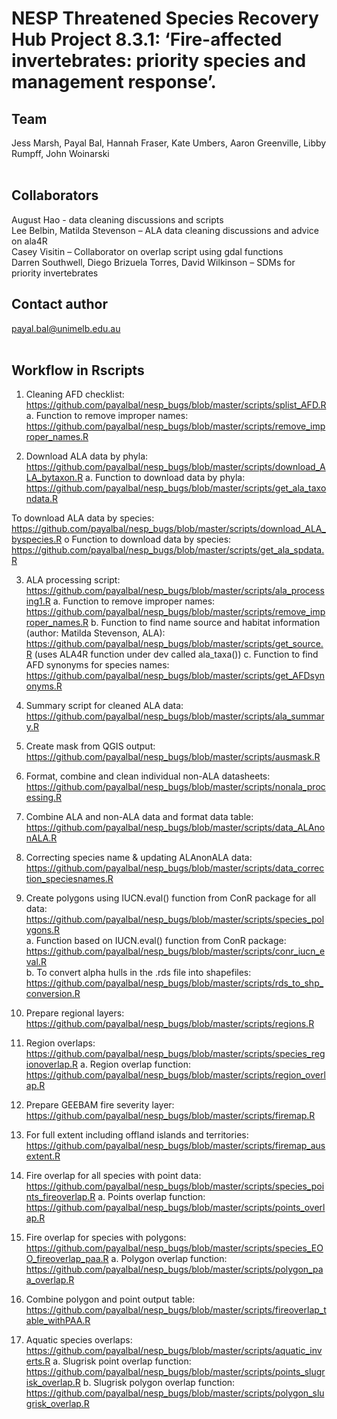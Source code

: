 # NESP Threatened Species Recovery Hub Project 8.3.1: ‘Fire-affected invertebrates: priority species and management response’.


## Team
Jess Marsh, Payal Bal, Hannah Fraser, Kate Umbers, Aaron Greenville, Libby Rumpff, John Woinarski <br> <br>


## Collaborators
August Hao - data cleaning discussions and scripts <br>
Lee Belbin, Matilda Stevenson – ALA data cleaning discussions and advice on ala4R <br>
Casey Visitin – Collaborator on overlap script using gdal functions <br>
Darren Southwell, Diego Brizuela Torres, David Wilkinson  – SDMs for priority invertebrates <br>


## Contact author
payal.bal@unimelb.edu.au <br> <br>

  
## Workflow in Rscripts
1.	Cleaning AFD checklist: https://github.com/payalbal/nesp_bugs/blob/master/scripts/splist_AFD.R 
a.	Function to remove improper names: https://github.com/payalbal/nesp_bugs/blob/master/scripts/remove_improper_names.R

2.	Download ALA data by phyla: https://github.com/payalbal/nesp_bugs/blob/master/scripts/download_ALA_bytaxon.R 
a.	Function to download data by phyla: https://github.com/payalbal/nesp_bugs/blob/master/scripts/get_ala_taxondata.R 

To download ALA data by species: https://github.com/payalbal/nesp_bugs/blob/master/scripts/download_ALA_byspecies.R 
o	Function to download data by species: https://github.com/payalbal/nesp_bugs/blob/master/scripts/get_ala_spdata.R

3.	ALA processing script: https://github.com/payalbal/nesp_bugs/blob/master/scripts/ala_processing1.R
a.	Function to remove improper names: https://github.com/payalbal/nesp_bugs/blob/master/scripts/remove_improper_names.R
b.	Function to find name source and habitat information (author: Matilda Stevenson, ALA): https://github.com/payalbal/nesp_bugs/blob/master/scripts/get_source.R (uses ALA4R function under dev called ala_taxa())
c.	Function to find AFD synonyms for species names: https://github.com/payalbal/nesp_bugs/blob/master/scripts/get_AFDsynonyms.R

4.	Summary script for cleaned ALA data: https://github.com/payalbal/nesp_bugs/blob/master/scripts/ala_summary.R 

5.	Create mask from QGIS output: https://github.com/payalbal/nesp_bugs/blob/master/scripts/ausmask.R 

6.	Format, combine and clean individual non-ALA datasheets: https://github.com/payalbal/nesp_bugs/blob/master/scripts/nonala_processing.R

7.	Combine ALA and non-ALA data and format data table: https://github.com/payalbal/nesp_bugs/blob/master/scripts/data_ALAnonALA.R

8.	Correcting species name & updating ALAnonALA data: https://github.com/payalbal/nesp_bugs/blob/master/scripts/data_correction_speciesnames.R

9.	Create polygons using IUCN.eval() function from ConR package for all data: https://github.com/payalbal/nesp_bugs/blob/master/scripts/species_polygons.R  
a.	Function based on IUCN.eval() function from ConR package: https://github.com/payalbal/nesp_bugs/blob/master/scripts/conr_iucn_eval.R  
b.	To convert alpha hulls in the .rds file into shapefiles: https://github.com/payalbal/nesp_bugs/blob/master/scripts/rds_to_shp_conversion.R 

10.	Prepare regional layers: https://github.com/payalbal/nesp_bugs/blob/master/scripts/regions.R 

11.	Region overlaps: https://github.com/payalbal/nesp_bugs/blob/master/scripts/species_regionoverlap.R
a.	Region overlap function: https://github.com/payalbal/nesp_bugs/blob/master/scripts/region_overlap.R

12.	Prepare GEEBAM fire severity layer: https://github.com/payalbal/nesp_bugs/blob/master/scripts/firemap.R

13.	For full extent including offland islands and territories: https://github.com/payalbal/nesp_bugs/blob/master/scripts/firemap_ausextent.R

14.	Fire overlap for all species with point data: https://github.com/payalbal/nesp_bugs/blob/master/scripts/species_points_fireoverlap.R 
a.	Points overlap function: https://github.com/payalbal/nesp_bugs/blob/master/scripts/points_overlap.R

15.	Fire overlap for species with polygons: https://github.com/payalbal/nesp_bugs/blob/master/scripts/species_EOO_fireoverlap_paa.R 
a.	Polygon overlap function: https://github.com/payalbal/nesp_bugs/blob/master/scripts/polygon_paa_overlap.R 

16.	Combine polygon and point output table: https://github.com/payalbal/nesp_bugs/blob/master/scripts/fireoverlap_table_withPAA.R

17.	Aquatic species overlaps: https://github.com/payalbal/nesp_bugs/blob/master/scripts/aquatic_inverts.R
a.	Slugrisk point overlap function: https://github.com/payalbal/nesp_bugs/blob/master/scripts/points_slugrisk_overlap.R
b.	Slugrisk polygon overlap function: https://github.com/payalbal/nesp_bugs/blob/master/scripts/polygon_slugrisk_overlap.R
 
